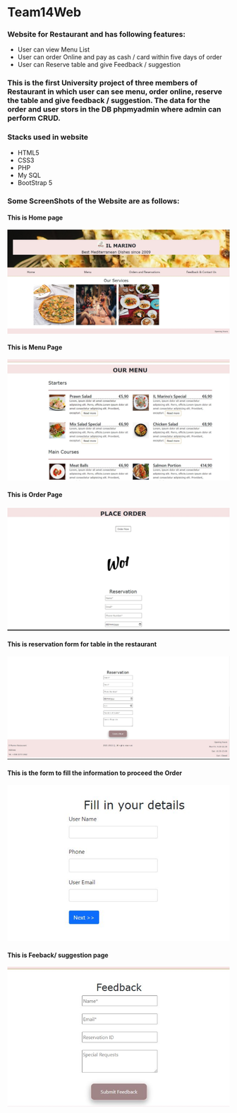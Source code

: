 # Team14Web

### Website for Restaurant and has following features:
 - User can view Menu List
 - User can order Online and pay as cash / card within five days of order
 - User can Reserve table and give Feedback / suggestion 
 
 ### This is the first University project of three members of Restaurant in which user can see menu, order online, reserve the table and give feedback / suggestion. The data for the order and user stors in the DB phpmyadmin where admin can perform CRUD. 
 
 ### Stacks used in website
 - HTML5
 - CSS3
 - PHP
 - My SQL
 - BootStrap 5
 
 ### Some ScreenShots of the Website are as follows:
 
 #### This is Home page
 ![alt Home Page](docs/images/SS1.JPG)
 
 #### This is Menu Page
 ![alt Home Page](docs/images/SS2.JPG)
 
  #### This is Order Page
 ![alt Home Page](docs/images/SS3.JPG)
 
  #### This is reservation form for table in the restaurant
 ![alt Home Page](docs/images/SS4.JPG)
 
  #### This is the form to fill the information to proceed the Order
 ![alt Home Page](docs/images/SS5.JPG)
 
  #### This is Feeback/ suggestion page
 ![alt Home Page](docs/images/SS6.JPG)
 
 
